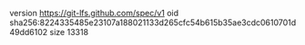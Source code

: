 version https://git-lfs.github.com/spec/v1
oid sha256:8224335485e23107a188021133d265cfc54b615b35ae3cdc0610701d49dd6102
size 13318
